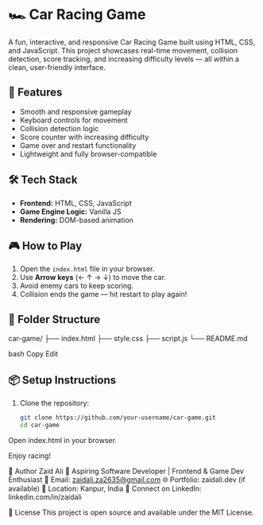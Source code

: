 # 🏎️ Car Racing Game

A fun, interactive, and responsive Car Racing Game built using HTML, CSS, and JavaScript. This project showcases real-time movement, collision detection, score tracking, and increasing difficulty levels — all within a clean, user-friendly interface.

## 🚀 Features

- Smooth and responsive gameplay
- Keyboard controls for movement
- Collision detection logic
- Score counter with increasing difficulty
- Game over and restart functionality
- Lightweight and fully browser-compatible

## 🛠️ Tech Stack

- **Frontend:** HTML, CSS, JavaScript
- **Game Engine Logic:** Vanilla JS
- **Rendering:** DOM-based animation

## 🎮 How to Play

1. Open the `index.html` file in your browser.
2. Use **Arrow keys** (← ↑ → ↓) to move the car.
3. Avoid enemy cars to keep scoring.
4. Collision ends the game — hit restart to play again!

## 📁 Folder Structure

car-game/
├── index.html
├── style.css
├── script.js
└── README.md

bash
Copy
Edit

## 📦 Setup Instructions

1. Clone the repository:
   ```bash
   git clone https://github.com/your-username/car-game.git
   cd car-game
Open index.html in your browser.

Enjoy racing!

👤 Author
Zaid Ali
🚀 Aspiring Software Developer | Frontend & Game Dev Enthusiast
📧 Email: zaidali.za2635@gmail.com
🌐 Portfolio: zaidali.dev (if available)
📍 Location: Kanpur, India
📱 Connect on LinkedIn: linkedin.com/in/zaidali

📝 License
This project is open source and available under the MIT License.

